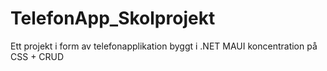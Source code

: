 # TelefonApp_Skolprojekt
Ett projekt i form av telefonapplikation byggt i .NET MAUI koncentration på CSS + CRUD
